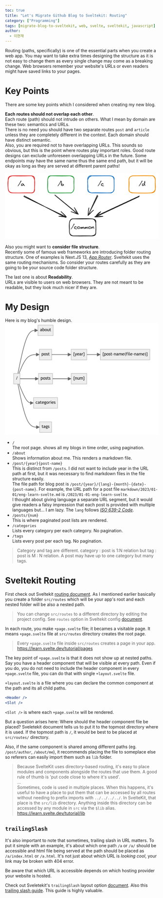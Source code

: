 ```yaml
---
toc: true
title: "Let's Migrate Github Blog to Sveltekit: Routing"
category: ["Programming"]
tags: [migrate-blog-to-sveltekit, web, svelte, sveltekit, javascript]
author:
  - 이현재
---
```


Routing (paths, specifically) is one of the essential parts when you create a web app.
You may want to take extra times designing the structure as it is not easy
to change them as every single change may come as a breaking change.
Web browsers remember your website's URLs or even readers might have saved links to your pages.

# Key Points
There are some key points which I considered when creating my new blog.

**Each routes should not overlap each other**.<br>
Each route (path) should not intrude on others.
What I mean by domain are these two: semantics and URLs.<br>
There is no need you should have two separate routes `post` and `article`
unless they are completely different in the context.
Each domain should have distinct semantic.<br>
Also, you are required not to have overlapping URLs.
This sounds so obvious, but this is the point where routes play important roles.
Good route designs can exclude unforeseen overlapping URLs in the future.
Some endpoints may have the same name thus the same end path,
but it will be okay as long as they are served at different parent paths!

![routing](/img/2024-03-16-en-migrate-blog-to-sveltekit-routing/good-routing-design.png)

Also you might want to **consider file structure**.<br>
Recently some of famous web frameworks are introducing folder routing structure.
One of examples is Next.JS 13, [*App Router*][app-router].
Sveltekit uses the same routing mechanisms.
So consider your routes carefully as they are going to be your source code folder structure.

The last one is about **Readability**.<br>
URLs are visible to users on web browsers.
They are not meant to be readable, but they look much nicer if they are.

# My Design
Here is my blog's humble design.
![routing](/img/2024-03-16-en-migrate-blog-to-sveltekit-routing/routing-structure.png)

- `/`<br>
    The root page. shows all my blogs in time order, using pagination.
- `/about`<br>
    Shows information about me. This renders a markdown file.
- `/post/{year}{post-name}`<br>
    This is distinct from `/posts`.
    I did not want to include year in the URL path at first, but it was necessary to find markdown files in the file structure easily.<br>
    The file path for blog post is `/post/{year}/{lang}-{month}-{date}-{post-name}`. For example, the URL path for a post file `markdown/2023/01-01/eng-learn-svelte.md` is `/2023/01-01-eng-learn-svelte`.<br>
    I thought about giving language a separate URL segment, but it would give readers a falsy impression that each post is provided with multiple languages but... I am lazy. The `lang` follows [*ISO 639-2 Code*][iso-639-2-code].
- `/posts/{num}`<br>
    This is where paginated post lists are rendered.
- `/categories`<br>
    Lists every category per each category. No pagination.
- `/tags`<br>
    Lists every post per each tag. No pagination.

>Category and tag are different.
>category : post is 1:N relation but tag : post is M : N relation.
>A post may have up to one category but many tags.

# Sveltekit Routing
First check out Sveltekit [routing document][svelte-routing].
As I mentioned earlier basically you create a folder `src/routes` which will be your app's root
and each nested folder will be also a nested path.

>You can change `src/routes` to a different directory by editing the project config.
>See `routes` option in Sveltekit config [document][svelte-document].

In each route, you make `+page.svelte` file; it becames a visitable page.
It means `+page.svelte` file at `src/routes` directory creates the root page.

>Every `+page.svelte` file inside `src/routes` creates a page in your app.<br>
><https://learn.svelte.dev/tutorial/pages>

The key point of `+page.svelte` is that it does not show up at nested paths.
Say you have a header component that will be visible at every path.
Even if you do, you do not need to include the header component in every `+page.svelte` file,
you can do that with single `+layout.svelte` file.

`+layout.svelte` is a file where you can declare the common component at the path and its all child paths.

```jsx
<Header />
<Slot />
```

`<Slot />` is where each `+page.svelte` will be rendered.

But a question arises here: Where should the header component file be placed?
Sveletekit document tells us to put it to the topmost directory where it is used.
If the topmost path is `/`, it would be best to be placed at `src/routes/` directory.

Also, if the same component is shared among different paths (eg. `/post/author`, `/about/me`),
it recommends placing the file to someplace else so referers can easily import them such as `lib` folder.

>Because SvelteKit uses directory-based routing, it's easy to place modules and components alongside the routes that use them. A good rule of thumb is 'put code close to where it's used'.<br>
>...<br>
>Sometimes, code is used in multiple places. When this happens, it's useful to have a place to put them that can be accessed by all routes without needing to prefix imports with `../../../../`. In SvelteKit, that place is the `src/lib` directory. Anything inside this directory can be accessed by any module in `src` via the `$lib` alias.<br>
><https://learn.svelte.dev/tutorial/lib>


## `trailingSlash`
It's also important to note that sometimes, trailing slash in URL matters.
To put it simple with an example,
it's about which one path `/a` or `/a/` should be accessible and
html file being served at the path should be placed as `/a/index.html` or `/a.html`.
It's not just about which URL is *looking cool*, your link may be broken with 404 error.

Be aware that which URL is accessible depends on which hosting provider your website is hosted.

Check out Sveletekit's `trailingSlash` layout option [document][svlete-trailing-slash].
Also this [trailing slash guide][trailing-slash-guide]. This guide is highly valuable.

[app-router]: https://nextjs.org/docs/app/building-your-application/routing
[svelte-routing]: https://kit.svelte.dev/docs/routing
[svelte-document]: https://kit.svelte.dev/docs/configuration
[svlete-trailing-slash]: https://kit.svelte.dev/docs/page-options#trailingslash
[iso-639-2-code]: https://www.loc.gov/standards/iso639-2/php/code_list.php
[trailing-slash-guide]: https://github.com/slorber/trailing-slash-guide
